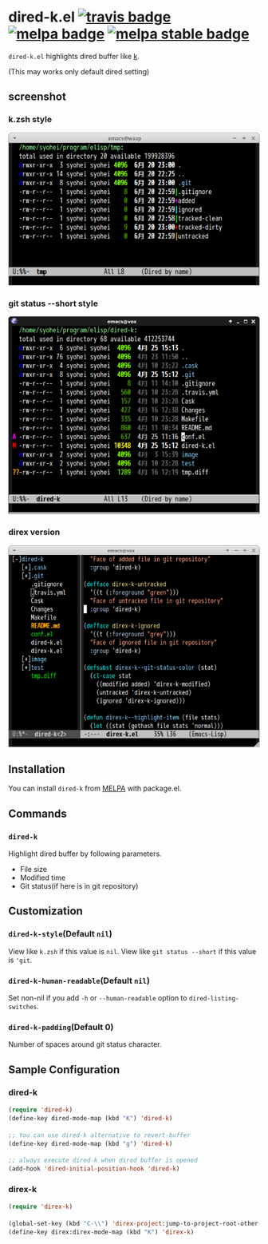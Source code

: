 # dired-k.el [![travis badge][travis-badge]][travis-link] [![melpa badge][melpa-badge]][melpa-link] [![melpa stable badge][melpa-stable-badge]][melpa-stable-link]

`dired-k.el` highlights dired buffer like [k](https://github.com/supercrabtree/k).

(This may works only default dired setting)


## screenshot

### k.zsh style

![dired-k](image/dired-k.png)

### git status --short style

![dired-k-git-style](image/dired-k-style-git.png)

### direx version

![direx-k](image/direx-k.png)


## Installation

You can install `dired-k` from [MELPA](https://melpa.org/) with package.el.


## Commands

### `dired-k`

Highlight dired buffer by following parameters.

- File size
- Modified time
- Git status(if here is in git repository)


## Customization

### `dired-k-style`(Default `nil`)

View like `k.zsh` if this value is `nil`. View like `git status --short` if
this value is `'git`.

### `dired-k-human-readable`(Default `nil`)

Set non-nil if you add `-h` or `--human-readable` option to `dired-listing-switches`.

### `dired-k-padding`(Default 0)

Number of spaces around git status character.


## Sample Configuration

### dired-k
```lisp
(require 'dired-k)
(define-key dired-mode-map (kbd "K") 'dired-k)

;; You can use dired-k alternative to revert-buffer
(define-key dired-mode-map (kbd "g") 'dired-k)

;; always execute dired-k when dired buffer is opened
(add-hook 'dired-initial-position-hook 'dired-k)
```

### direx-k
```lisp
(require 'direx-k)

(global-set-key (kbd "C-\\") 'direx-project:jump-to-project-root-other-window)
(define-key direx:direx-mode-map (kbd "K") 'direx-k)
```

[travis-badge]: https://travis-ci.org/syohex/emacs-dired-k.svg
[travis-link]: https://travis-ci.org/syohex/emacs-dired-k
[melpa-link]: https://melpa.org/#/dired-k
[melpa-stable-link]: https://stable.melpa.org/#/dired-k
[melpa-badge]: https://melpa.org/packages/dired-k-badge.svg
[melpa-stable-badge]: https://stable.melpa.org/packages/dired-k-badge.svg
